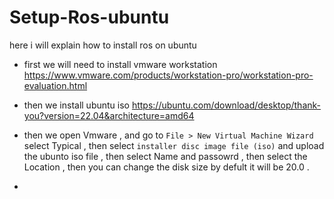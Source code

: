 # Setup-Ros-ubuntu
here i will explain how to install ros on ubuntu

- first we will need to install vmware workstation https://www.vmware.com/products/workstation-pro/workstation-pro-evaluation.html

- then we install ubuntu iso https://ubuntu.com/download/desktop/thank-you?version=22.04&architecture=amd64

- then we open Vmware , and go to `File > New Virtual Machine Wizard ` select Typical , then select `installer disc image file (iso)` and upload the ubunto iso file , then select Name and passowrd , then select the Location , then you can change the disk size by defult it will be 20.0 .

-
